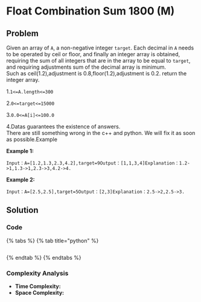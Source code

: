 # Float Combination Sum 1800 \(M\)

## Problem

Given an array of `A`, a non-negative integer `target`. Each decimal in `A` needs to be operated by ceil or floor, and finally an integer array is obtained, requiring the sum of all integers that are in the array to be equal to `target`, and requiring adjustments sum of the decimal array is minimum.  
Such as ceil\(1.2\),adjustment is 0.8,floor\(1.2\),adjustment is 0.2. return the integer array.

1.`1<=A.length<=300`

2.`0<=target<=15000`

3.`0.0<=A[i]<=100.0`

4.Datas guarantees the existence of answers.  
There are still something wrong in the c++ and python. We will fix it as soon as possible.Example

**Example 1:**

```text
Input：A=[1.2,1.3,2.3,4.2],target=9Output：[1,1,3,4]Explanation：1.2->1,1.3->1,2.3->3,4.2->4.
```

**Example 2:**

```text
Input：A=[2.5,2.5],target=5Output：[2,3]Explanation：2.5->2,2.5->3.
```

## Solution 

### Code

{% tabs %}
{% tab title="python" %}
```python

```
{% endtab %}
{% endtabs %}

### Complexity Analysis

* **Time Complexity:**
* **Space Complexity:**


